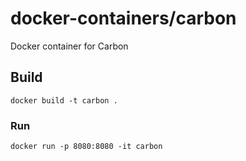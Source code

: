 # docker-containers/carbon
Docker container for Carbon

## Build
```console
docker build -t carbon .
```

### Run
```console
docker run -p 8080:8080 -it carbon
```